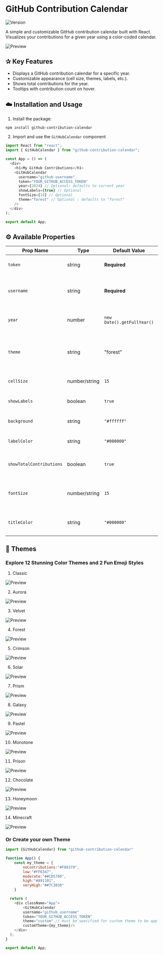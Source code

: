# GitHub Contribution Calendar

![Version](https://img.shields.io/npm/v/github-contribution-calendar)

A simple and customizable GitHub contribution calendar built with React. Visualizes your contributions for a given year using a color-coded calendar.

![Preview](https://i.imgur.com/VwCOqvU.png)

## ✰ Key Features

- Displays a GitHub contribution calendar for a specific year.
- Customizable appearance (cell size, themes, labels, etc.).
- Shows total contributions for the year.
- Tooltips with contribution count on hover.

## ☁️ Installation and Usage

1. Install the package:

```bash
npm install github-contribution-calendar
```

2. Import and use the `GitHubCalendar` component

```javascript
import React from "react";
import { GitHubCalendar } from "github-contribution-calendar";

const App = () => (
  <div>
    <h1>My GitHub Contributions</h1>
    <GitHubCalendar
      username="github-username"
      token="YOUR_GITHUB_ACCESS_TOKEN"
      year={2024} // Optional: defaults to current year
      showLabels={true} // Optional
      fontSize={14} // Optional
      theme="forest" // Optional : defaults to "forest"
    />
  </div>
);

export default App;
```

## ⚙️ Available Properties

| Prop Name                | Type    | Default Value              | Description                                        |
| ------------------------ | ------- | -------------------------- | -------------------------------------------------- |
| `token`                  | string  | **Required**               | Your GitHub API access token.                      |
| `username`               | string  | **Required**               | The GitHub username to display contributions for.  |
| `year`                   | number  | `new Date().getFullYear()` | The year to display contributions for.             |
| `theme`   | string  | "forest"            | Themes or Custom colors for each contribution level.         |
| `cellSize`               | number/string  | `15`                       | Size of each calendar cell.                        |
| `showLabels`             | boolean | `true`                     | Whether to show month labels.                      |
| `background`             | string  | `"#ffffff"`                | Background color of the calendar.                  |
| `labelColor`             | string  | `"#000000"`                | Color for month labels.                            |
| `showTotalContributions` | boolean | `true`                     | Whether to show total contributions for the year.  |
| `fontSize`               | number/string  | `15`                       | Font size for total contributions text and labels. |
| `titleColor`             | string  | `"#000000"`                | Color for the title and total contributions text.  |

## 🎨 Themes

### Explore 12 Stunning Color Themes and 2 Fun Emoji Styles

1. Classic 

![Preview](./assets/gc-classic.png)

2. Aurora

![Preview](./assets/gc-aurora.png)


3. Velvet

![Preview](./assets/gc-velvet.png)


4. Forest

![Preview](./assets/gc-forest.png)


5. Crimson

![Preview](./assets/gc-crimson.png)


6. Solar

![Preview](./assets/gc-solar.png)


7. Prism

![Preview](./assets/gc-prism.png)


8. Galaxy

![Preview](./assets/gc-galaxy.png)


9. Pastel

![Preview](./assets/gc-pastel.png)


10. Monotone

![Preview](./assets/gc-monotone.png)


11. Prison

![Preview](./assets/gc-prison.png)


12. Chocolate

![Preview](./assets/gc-chocolate.png)


13. Honeymoon

![Preview](./assets/gc-honeymoon.png)


14. Minecraft

![Preview](./assets/gc-minecraft.png)


### Or Create your own Theme


``` javascript
import {GitHubCalendar} from "github-contribution-calendar"

function App() {
    const my_theme = {
        noContributions:"#F88379",
        low:"#FF6347",
        moderate:"##CD5700",
        high:"#A91101",
        veryHigh:"##7C3030"
    }

  return (
    <div className="App">
        <GitHubCalendar 
        username="github_username"
        token="YOUR_GITHUB_ACCESS_TOKEN" 
        theme="custom" // must be specified for custom theme to be applied 
        customTheme={my_theme}/>
    </div>
  );
}

export default App;
```






